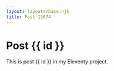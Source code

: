 ```yaml
---
layout: layouts/base.njk
title: Post 13674
---
```


# Post {{ id }}

This is post {{ id }} in my Eleventy project.
